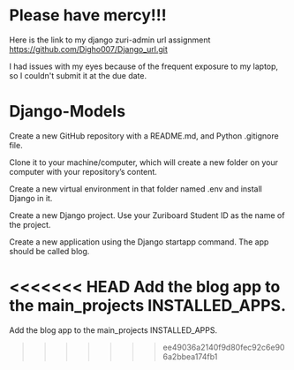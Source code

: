 # Please have mercy!!!
Here is the link to my django zuri-admin url assignment 
https://github.com/Digho007/Django_url.git

I had issues with my eyes because of the frequent exposure to my laptop, so I couldn't submit it at the due date. 



# Django-Models

Create a new GitHub repository with a README.md, and Python .gitignore file.

Clone it to your machine/computer, which will create a new folder on your computer with your repository’s content.

Create a new virtual environment in that folder named .env and install Django in it.

Create a new Django project. Use your Zuriboard Student ID as the name of the project.

Create a new application using the Django startapp command. The app should be called blog.

<<<<<<< HEAD
Add the blog app to the main_projects INSTALLED_APPS.
=======
Add the blog app to the main_projects INSTALLED_APPS.
>>>>>>> ee49036a2140f9d80fec92c6e906a2bbea174fb1
